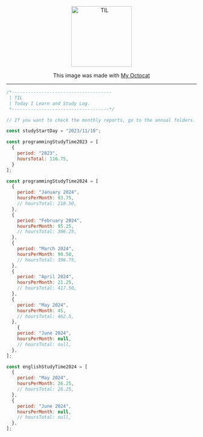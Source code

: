 <div align="center">

<img width="160" src="_memo/assets/octcat.png" alt="TIL" />

This image was made with [My Octocat](https://myoctocat.com/)
</div>

---

```javascript
/*-------------------------------------
 | TIL
 | Today I Learn and Study Log.
 *------------------------------------*/

// If you want to check the monthly reports, go to the annual folders.
```

```javascript
const studyStartDay = "2023/11/18";
```

```javascript
const programmingStudyTime2023 = [
  {
    period: "2023",
    hoursTotal: 116.75,
  }
];
```

```javascript
const programmingStudyTime2024 = [
  {
    period: "January 2024",
    hoursPerMonth: 93.75,
    // hoursTotal: 210.50,
  },
  {
    period: "February 2024",
    hoursPerMonth: 95.25,
    // hoursTotal: 306.25,
  },
  {
    period: "March 2024",
    hoursPerMonth: 90.50,
    // hoursTotal: 396.75,
  },
  {
    period: "April 2024",
    hoursPerMonth: 21.25,
    // hoursTotal: 417.50,
  },
  {
    period: "May 2024",
    hoursPerMonth: 45,
    // hoursTotal: 462.5,
  },
    {
    period: "June 2024",
    hoursPerMonth: null,
    // hoursTotal: null,
  },
];
```

```javascript
const englishStudyTime2024 = [
  {
    period: "May 2024",
    hoursPerMonth: 26.25,
    // hoursTotal: 26.25,
  },
  {
    period: "June 2024",
    hoursPerMonth: null,
    // hoursTotal: null,
  },
];
```

